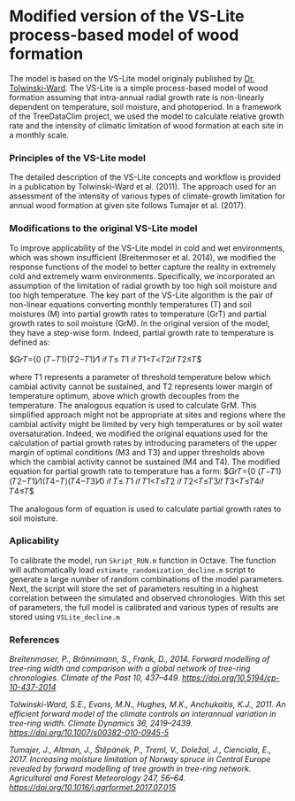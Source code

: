 # Modified version of the VS-Lite process-based model of wood formation 

The model is based on the VS-Lite model originaly published by [Dr. Tolwinski-Ward](https://www.suztw.com/). The VS-Lite is a simple process-based model of wood formation assuming that intra-annual radial growth rate is non-linearly dependent on temperature, soil moisture, and photoperiod. In a framework of the TreeDataClim project, we used the model to calculate relative growth rate and the intensity of climatic limitation of wood formation at each site in a monthly scale.

### Principles of the VS-Lite model
The detailed description of the VS-Lite concepts and workflow is provided in a publication by Tolwinski-Ward et al. (2011). The approach used for an assessment of the intensity of various types of climate-growth limitation for annual wood formation at given site follows Tumajer et al. (2017).

### Modifications to the original VS-Lite model
To improve applicability of the VS-Lite model in cold and wet environments, which was shown insufficient (Breitenmoser et al. 2014), we modified the response functions of the model to better capture the reality in extremely cold and extremely warm environments. Specifically, we incorporated an assumption of the limitation of radial growth by too high soil moisture and too high temperature. The key part of the VS-Lite algorithm is the pair of non-linear equations converting monthly temperatures (T) and soil moistures (M) into partial growth rates to temperature (GrT) and partial growth rates to soil moisture (GrM). In the original version of the model, they have a step-wise form. Indeed, partial growth rate to temperature is defined as: 

$𝐺𝑟𝑇={0 (𝑇−𝑇1)(𝑇2−𝑇1)⁄1 𝑖𝑓 𝑇≤ 𝑇1 𝑖𝑓 𝑇1<𝑇<𝑇2𝑖𝑓 𝑇2≤𝑇$

where T1 represents a parameter of threshold temperature below which cambial activity cannot be sustained, and T2 represents lower margin of temperature optimum, above which growth decouples from the temperature. The analogous equation is used to calculate GrM. This simplified approach might not be appropriate at sites and regions where the cambial activity might be limited by very high temperatures or by soil water oversaturation. Indeed, we modified the original equations used for the calculation of partial growth rates by introducing parameters of the upper margin of optimal conditions (M3 and T3) and upper thresholds above which the cambial activity cannot be sustained (M4 and T4). The modified equation for partial growth rate to temperature has a form: $𝐺𝑟𝑇={0 (𝑇−𝑇1)(𝑇2−𝑇1)⁄1(𝑇4−𝑇)(𝑇4−𝑇3)⁄0 𝑖𝑓 𝑇≤ 𝑇1 𝑖𝑓 𝑇1<𝑇≤𝑇2 𝑖𝑓 𝑇2<𝑇≤𝑇3𝑖𝑓 𝑇3<𝑇≤𝑇4𝑖𝑓 𝑇4≤𝑇$

The analogous form of equation is used to calculate partial growth rates to soil moisture.

### Aplicability
To calibrate the model, run `Skript_RUN.m` function in Octave. The function will authomatically load `estimate_randomization_decline.m` script to generate a large number of random combinations of the model parameters. Next, the script will store the set of parameters resulting in a highest correlation between the simulated and observed chronologies. With this set of parameters, the full model is calibrated and various types of results are stored using `VSLite_decline.m`

### References
*Breitenmoser, P., Brönnimann, S., Frank, D., 2014. Forward modelling of tree-ring width and comparison with a global network of tree-ring chronologies. Climate of the Past 10, 437–449. https://doi.org/10.5194/cp-10-437-2014*

*Tolwinski-Ward, S.E., Evans, M.N., Hughes, M.K., Anchukaitis, K.J., 2011. An efficient forward model of the climate controls on interannual variation in tree-ring width. Climate Dynamics 36, 2419–2439. https://doi.org/10.1007/s00382-010-0945-5*

*Tumajer, J., Altman, J., Štěpánek, P., Treml, V., Doležal, J., Cienciala, E., 2017. Increasing moisture limitation of Norway spruce in Central Europe revealed by forward modelling of tree growth in tree-ring network. Agricultural and Forest Meteorology 247, 56–64. https://doi.org/10.1016/j.agrformet.2017.07.015*
